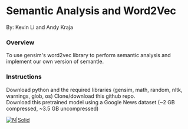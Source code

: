 # Semantic Analysis and Word2Vec
By: Kevin Li and Andy Kraja
### Overview 
To use gensim's word2vec library to perform semantic analysis and implement our own version of semantle.
### Instructions
Download python and the required libraries (gensim, math, random, nltk, warnings, glob, os)
Clone/download this github repo.  
Download this pretrained model using a Google News dataset (~2 GB compressed, ~3.5 GB uncompressed)

[![N|Solid](https://cldup.com/dTxpPi9lDf.thumb.png)](https://drive.google.com/file/d/0B7XkCwpI5KDYNlNUTTlSS21pQmM/edit?usp=sharing)